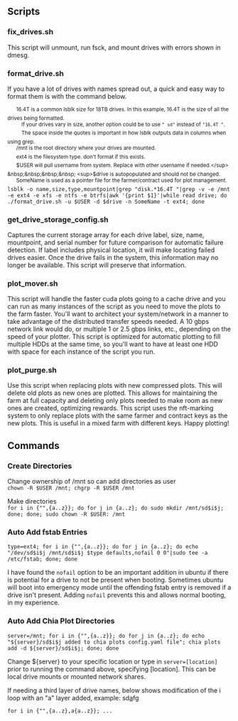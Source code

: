 ## Scripts  
### fix_drives.sh  
This script will unmount, run fsck, and mount drives with errors shown in dmesg.  
### format_drive.sh  
If you have a lot of drives with names spread out, a quick and easy way to format them is with the command below.  
  
&nbsp;&nbsp;&nbsp;&nbsp; <sup>16.4T is a common lsblk size for 18TB drives. In this example, 16.4T is the size of all the drives being formatted.</sup>  
&nbsp;&nbsp;&nbsp;&nbsp;&nbsp;&nbsp;&nbsp; <sup>If your drives vary in size, another option could be to use `" sd"` instead of `"16.4T "`.</sup>  
&nbsp;&nbsp;&nbsp;&nbsp;&nbsp;&nbsp;&nbsp; <sup>The space inside the quotes is important in how lsblk outputs data in columns when using grep.</sup>  
&nbsp;&nbsp;&nbsp;&nbsp; <sup>/mnt is the root directory where your drives are mounted.</sup>  
&nbsp;&nbsp;&nbsp;&nbsp; <sup>ext4 is the filesystem type. don't format if this exists.</sup>  
&nbsp;&nbsp;&nbsp;&nbsp; <sup>$USER will pull username from system. Replace with other username if needed.</sup>  
&nbsp;&nbsp;&nbsp;&nbsp; <sup>$drive is autopopulated and should not be changed.</sup>  
&nbsp;&nbsp;&nbsp;&nbsp; <sup>SomeName is used as a pointer file for the farmer/contract used for plot management.</sup>  
`lsblk -o name,size,type,mountpoint|grep "disk.*16.4T "|grep -v -e /mnt -e ext4 -e xfs -e ntfs -e btrfs|awk '{print $1}'|while read drive; do ./format_drive.sh -u $USER -d $drive -n SomeName -t ext4; done`  
### get_drive_storage_config.sh  
Captures the current storage array for each drive label, size, name, mountpoint, and serial number for future comparison for automatic failure detection. If label includes physical location, it will make locating failed drives easier. Once the drive fails in the system, this information may no longer be available. This script will preserve that information.  
### plot_mover.sh  
This script will handle the faster cuda plots going to a cache drive and you can run as many instances of the script as you need to move the plots to the farm faster. You'll want to architect your system/network in a manner to take advantage of the distributed transfer speeds needed. A 10 gbps network link would do, or multiple 1 or 2.5 gbps links, etc., depending on the speed of your plotter. This script is optimized for automatic plotting to fill multiple HDDs at the same time, so you'll want to have at least one HDD with space for each instance of the script you run.  
### plot_purge.sh  
Use this script when replacing plots with new compressed plots. This will delete old plots as new ones are plotted. This allows for maintaining the farm at full capacity and deleting only plots needed to make room as new ones are created, optimizing rewards. This script uses the nft-marking system to only replace plots with the same farmer and contract keys as the new plots. This is useful in a mixed farm with different keys. Happy plotting!  
## Commands  
### Create Directories 
Change ownership of /mnt so can add directories as user  
`chown -R $USER /mnt; chgrp -R $USER /mnt`  
  
Make directories  
`for i in {"",{a..z}}; do for j in {a..z}; do sudo mkdir /mnt/sd$i$j; done; done; sudo chown -R $USER: /mnt`
### Auto Add fstab Entries  
`type=ext4; for i in {"",{a..z}}; do for j in {a..z}; do echo "/dev/sd$i$j /mnt/sd$i$j $type defaults,nofail 0 0"|sudo tee -a /etc/fstab; done; done`  
  
I have found the `nofail` option to be an important addition in ubuntu if there is potential for a drive to not be present when booting. Sometimes ubuntu will boot into emergency mode until the offending fstab entry is removed if a drive isn't present. Adding `nofail` prevents this and allows normal booting, in my experience.  
### Auto Add Chia Plot Directories  
`server=/mnt; for i in {"",{a..z}}; do for j in {a..z}; do echo "${server}/sd$i$j added to chia plots config.yaml file"; chia plots add -d ${server}/sd$i$j; done; done`  
  
Change ${server} to your specific location or type in `server=[location]` prior to running the command above, specifying [location]. This can be local drive mounts or mounted network shares.  
  
If needing a third layer of drive names, below shows modification of the i loop with an "a" layer added, example: sd<ins>a</ins>fg  
  
`for i in {"",{a..z},a{a..z}}; ...`  
